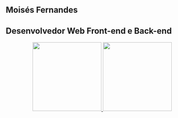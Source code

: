 ## Moisés Fernandes
## Desenvolvedor Web Front-end e Back-end
<div align="center">
  <a href="https://github.com/moisesfdasilva">
  <a href="https://www.linkedin.com/ms-fernandes/">
  <img height="180em" src="https://github-readme-stats.vercel.app/api?username=moisesfdasilva&show_icons=true&theme=dracula&include_all_commits=true&count_private=true"/>
  <img height="180em" src="https://github-readme-stats.vercel.app/api/top-langs/?username=moisesfdasilva&layout=compact&langs_count=7&theme=dracula"/>
</div>